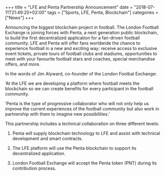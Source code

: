 +++
title = "LFE and Penta Partnership Announcement"
date = "2018-07-11T21:49:20+02:00"
tags = ["Sports, LFE, Penta, Blockchain"]
categories = ["News"]
+++

Announcing the biggest blockchain project in football. The London Football Exchange is joining forces with Penta, a next generation public blockchain, to build the first decentralized application for a fan-driven football community. LFE and Penta will offer fans worldwide the chance to experience football in a new and exciting way: receive access to exclusive event tickets, private tours of football clubs and stadiums, opportunities to meet with your favourite football stars and coaches, special merchandise offers, and more.

In the words of Jim Alyward, co-founder of the London Footbal Exchange:

‘At the LFE we are developing a platform where football meets the blockchain so we can create benefits for every participant in the football community.

‘Penta is the type of progressive collaborator who will not only help us improve the current experiences of the football community but also work in partnership with them to imagine new possibilities.’

This partnership includes a technical collaboration on three different levels:

1) Penta will supply blockchain technology to LFE and assist with technical development and smart contracts.

2) The LFE platform will use the Penta blockchain to support its decentralized application.

3) London Football Exchange will accept the Penta token (PNT) during its contribution process.
